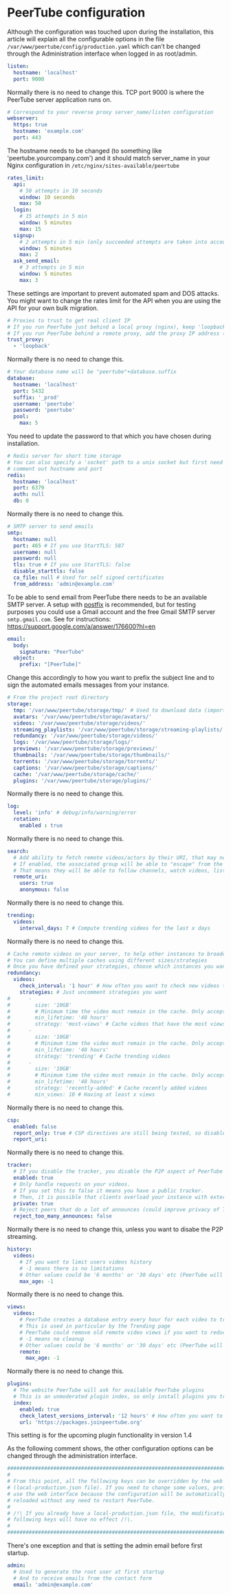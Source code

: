 # PeerTube configuration

Although the configuration was touched upon during the installation, this article will explain all the configurable options in the file `/var/www/peertube/config/production.yaml` which can't be changed through the Administration interface when logged in as root/admin.

```yaml
listen:
  hostname: 'localhost'
  port: 9000
```

Normally there is no need to change this. TCP port 9000 is where the PeerTube server application runs on.  

```yaml
# Correspond to your reverse proxy server_name/listen configuration
webserver:
  https: true
  hostname: 'example.com'
  port: 443
```

The hostname needs to be changed (to something like 'peertube.yourcompany.com') and it should match server_name in your Nginx configuration in `/etc/nginx/sites-available/peertube`

```yaml
rates_limit:
  api:
    # 50 attempts in 10 seconds
    window: 10 seconds
    max: 50
  login:
    # 15 attempts in 5 min
    window: 5 minutes
    max: 15
  signup:
    # 2 attempts in 5 min (only succeeded attempts are taken into account)
    window: 5 minutes
    max: 2
  ask_send_email:
    # 3 attempts in 5 min
    window: 5 minutes
    max: 3
```

These settings are important to prevent automated spam and DOS attacks. You might want to change the rates limit for the API when you are using the API for your own bulk migration.

```yaml
# Proxies to trust to get real client IP
# If you run PeerTube just behind a local proxy (nginx), keep 'loopback'
# If you run PeerTube behind a remote proxy, add the proxy IP address (or subnet)
trust_proxy:
  - 'loopback'
```

Normally there is no need to change this.


```yaml
# Your database name will be "peertube"+database.suffix
database:
  hostname: 'localhost'
  port: 5432
  suffix: '_prod'
  username: 'peertube'
  password: 'peertube'
  pool:
    max: 5
```

You need to update the password to that which you have chosen during installation.

```yaml
# Redis server for short time storage
# You can also specify a 'socket' path to a unix socket but first need to
# comment out hostname and port
redis:
  hostname: 'localhost'
  port: 6379
  auth: null
  db: 0
```

Normally there is no need to change this.

```yaml
# SMTP server to send emails
smtp:
  hostname: null
  port: 465 # If you use StartTLS: 587
  username: null
  password: null
  tls: true # If you use StartTLS: false
  disable_starttls: false
  ca_file: null # Used for self signed certificates
  from_address: 'admin@example.com'
```

To be able to send email from PeerTube there needs to be an available SMTP server. A setup with [postfix](http://www.postfix.org/) is recommended, but for testing purposes you could use a Gmail account and the free Gmail SMTP server `smtp.gmail.com`. See for instructions: https://support.google.com/a/answer/176600?hl=en

```yaml
email:
  body:
    signature: "PeerTube"
  object:
    prefix: "[PeerTube]"
```

Change this accordingly to how you want to prefix the subject line and to sign the automated emails messages from your instance.

```yaml
# From the project root directory
storage:
  tmp: '/var/www/peertube/storage/tmp/' # Used to download data (imports etc), store uploaded files before processing...
  avatars: '/var/www/peertube/storage/avatars/'
  videos: '/var/www/peertube/storage/videos/'
  streaming_playlists: '/var/www/peertube/storage/streaming-playlists/'
  redundancy: '/var/www/peertube/storage/videos/'
  logs: '/var/www/peertube/storage/logs/'
  previews: '/var/www/peertube/storage/previews/'
  thumbnails: '/var/www/peertube/storage/thumbnails/'
  torrents: '/var/www/peertube/storage/torrents/'
  captions: '/var/www/peertube/storage/captions/'
  cache: '/var/www/peertube/storage/cache/'
  plugins: '/var/www/peertube/storage/plugins/'
```

Normally there is no need to change this.

```yaml
log:
  level: 'info' # debug/info/warning/error
  rotation:
    enabled : true
```

Normally there is no need to change this.

```yaml
search:
  # Add ability to fetch remote videos/actors by their URI, that may not be federated with your instance
  # If enabled, the associated group will be able to "escape" from the instance follows
  # That means they will be able to follow channels, watch videos, list videos of non followed instances
  remote_uri:
    users: true
    anonymous: false
```

Normally there is no need to change this.

```yaml
trending:
  videos:
    interval_days: 7 # Compute trending videos for the last x days
```

Normally there is no need to change this.

```yaml
# Cache remote videos on your server, to help other instances to broadcast the video
# You can define multiple caches using different sizes/strategies
# Once you have defined your strategies, choose which instances you want to cache in admin -> manage follows -> following
redundancy:
  videos:
    check_interval: '1 hour' # How often you want to check new videos to cache
    strategies: # Just uncomment strategies you want
#      -
#        size: '10GB'
#        # Minimum time the video must remain in the cache. Only accept values > 10 hours (to not overload remote instances)
#        min_lifetime: '48 hours'
#        strategy: 'most-views' # Cache videos that have the most views
#      -
#        size: '10GB'
#        # Minimum time the video must remain in the cache. Only accept values > 10 hours (to not overload remote instances)
#        min_lifetime: '48 hours'
#        strategy: 'trending' # Cache trending videos
#      -
#        size: '10GB'
#        # Minimum time the video must remain in the cache. Only accept values > 10 hours (to not overload remote instances)
#        min_lifetime: '48 hours'
#        strategy: 'recently-added' # Cache recently added videos
#        min_views: 10 # Having at least x views
```

Normally there is no need to change this.

```yaml
csp:
  enabled: false
  report_only: true # CSP directives are still being tested, so disable the report only mode at your own risk!
  report_uri:
```

Normally there is no need to change this.

```yaml
tracker:
  # If you disable the tracker, you disable the P2P aspect of PeerTube
  enabled: true
  # Only handle requests on your videos.
  # If you set this to false it means you have a public tracker.
  # Then, it is possible that clients overload your instance with external torrents
  private: true
  # Reject peers that do a lot of announces (could improve privacy of TCP/UDP peers)
  reject_too_many_announces: false
```

Normally there is no need to change this, unless you want to disabe the P2P streaming.

```yaml
history:
  videos:
    # If you want to limit users videos history
    # -1 means there is no limitations
    # Other values could be '6 months' or '30 days' etc (PeerTube will periodically delete old entries from database)
    max_age: -1
```

Normally there is no need to change this.

```yaml
views:
  videos:
    # PeerTube creates a database entry every hour for each video to track views over a period of time
    # This is used in particular by the Trending page
    # PeerTube could remove old remote video views if you want to reduce your database size (video view counter will not be altered)
    # -1 means no cleanup
    # Other values could be '6 months' or '30 days' etc (PeerTube will periodically delete old entries from database)
    remote:
      max_age: -1
```

Normally there is no need to change this.

```yaml
plugins:
  # The website PeerTube will ask for available PeerTube plugins
  # This is an unmoderated plugin index, so only install plugins you trust
  index:
    enabled: true
    check_latest_versions_interval: '12 hours' # How often you want to check new plugins/themes versions
    url: 'https://packages.joinpeertube.org'
```

This setting is for the upcoming plugin functionality in version 1.4

As the following comment shows, the other configuration options can be changed through the administration interface. 

```yaml
###############################################################################
#
# From this point, all the following keys can be overridden by the web interface
# (local-production.json file). If you need to change some values, prefer to
# use the web interface because the configuration will be automatically
# reloaded without any need to restart PeerTube.
#
# /!\ If you already have a local-production.json file, the modification of the
# following keys will have no effect /!\.
#
###############################################################################
```

There's one exception and that is setting the admin email before first startup.

```yaml
admin:
  # Used to generate the root user at first startup
  # And to receive emails from the contact form
  email: 'admin@example.com'
```